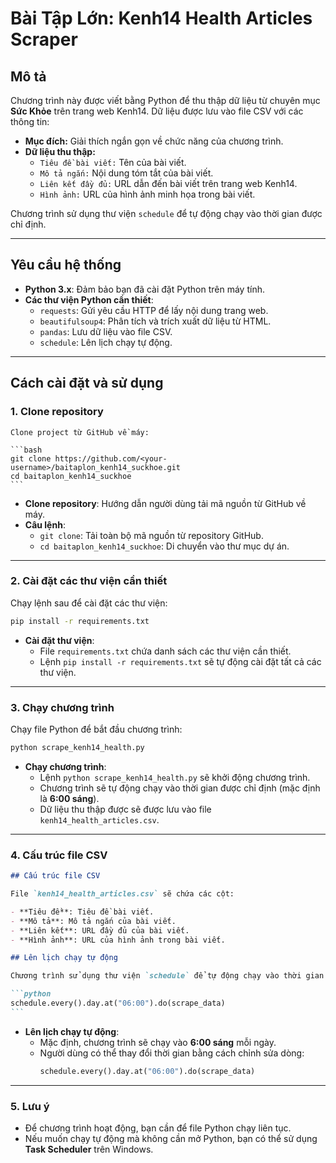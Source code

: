 # Bài Tập Lớn: Kenh14 Health Articles Scraper

## Mô tả

Chương trình này được viết bằng Python để thu thập dữ liệu từ chuyên mục **Sức Khỏe** trên trang web Kenh14. Dữ liệu được lưu vào file CSV với các thông tin:

- **Mục đích:** Giải thích ngắn gọn về chức năng của chương trình.
- **Dữ liệu thu thập:**
  - `Tiêu đề bài viết:` Tên của bài viết.
  - `Mô tả ngắn:` Nội dung tóm tắt của bài viết.
  - `Liên kết đầy đủ:` URL dẫn đến bài viết trên trang web Kenh14.
  - `Hình ảnh:` URL của hình ảnh minh họa trong bài viết.

Chương trình sử dụng thư viện `schedule` để tự động chạy vào thời gian được chỉ định.

---

## Yêu cầu hệ thống

- **Python 3.x**: Đảm bảo bạn đã cài đặt Python trên máy tính.
- **Các thư viện Python cần thiết**:
  - `requests`: Gửi yêu cầu HTTP để lấy nội dung trang web.
  - `beautifulsoup4`: Phân tích và trích xuất dữ liệu từ HTML.
  - `pandas`: Lưu dữ liệu vào file CSV.
  - `schedule`: Lên lịch chạy tự động.

---

## Cách cài đặt và sử dụng

### 1. Clone repository

    Clone project từ GitHub về máy:

    ```bash
    git clone https://github.com/<your-username>/baitaplon_kenh14_suckhoe.git
    cd baitaplon_kenh14_suckhoe
    ```

- **Clone repository**: Hướng dẫn người dùng tải mã nguồn từ GitHub về máy.
- **Câu lệnh**:
  - `git clone`: Tải toàn bộ mã nguồn từ repository GitHub.
  - `cd baitaplon_kenh14_suckhoe`: Di chuyển vào thư mục dự án.

---

### 2. Cài đặt các thư viện cần thiết

Chạy lệnh sau để cài đặt các thư viện:

```bash
pip install -r requirements.txt
```

- **Cài đặt thư viện**:
  - File `requirements.txt` chứa danh sách các thư viện cần thiết.
  - Lệnh `pip install -r requirements.txt` sẽ tự động cài đặt tất cả các thư viện.

---

### 3. Chạy chương trình

Chạy file Python để bắt đầu chương trình:

```bash
python scrape_kenh14_health.py
```

- **Chạy chương trình**:
  - Lệnh `python scrape_kenh14_health.py` sẽ khởi động chương trình.
  - Chương trình sẽ tự động chạy vào thời gian được chỉ định (mặc định là **6:00 sáng**).
  - Dữ liệu thu thập được sẽ được lưu vào file `kenh14_health_articles.csv`.

---

### 4. **Cấu trúc file CSV**

````markdown
## Cấu trúc file CSV

File `kenh14_health_articles.csv` sẽ chứa các cột:

- **Tiêu đề**: Tiêu đề bài viết.
- **Mô tả**: Mô tả ngắn của bài viết.
- **Liên kết**: URL đầy đủ của bài viết.
- **Hình ảnh**: URL của hình ảnh trong bài viết.

## Lên lịch chạy tự động

Chương trình sử dụng thư viện `schedule` để tự động chạy vào thời gian được chỉ định. Mặc định, chương trình sẽ chạy vào **6:00 sáng mỗi ngày**. Bạn có thể thay đổi thời gian bằng cách chỉnh sửa dòng sau trong file `scrape_kenh14_health.py`:

```python
schedule.every().day.at("06:00").do(scrape_data)
```
````

- **Lên lịch chạy tự động**:
  - Mặc định, chương trình sẽ chạy vào **6:00 sáng** mỗi ngày.
  - Người dùng có thể thay đổi thời gian bằng cách chỉnh sửa dòng:
    ```python
    schedule.every().day.at("06:00").do(scrape_data)
    ```

---

### 5. **Lưu ý**

- Để chương trình hoạt động, bạn cần để file Python chạy liên tục.
- Nếu muốn chạy tự động mà không cần mở Python, bạn có thể sử dụng **Task Scheduler** trên Windows.
